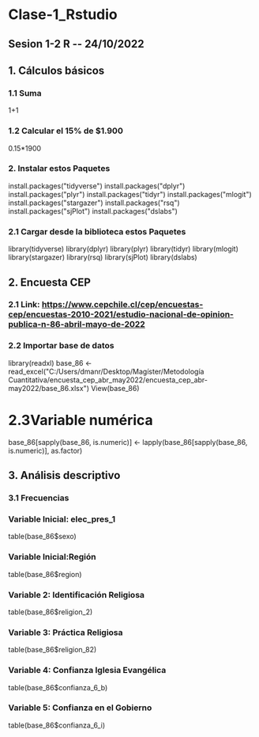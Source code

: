 # Clase-1_Rstudio
## Sesion 1-2 R -- 24/10/2022

## 1. Cálculos básicos

### 1.1 Suma
1+1

### 1.2 Calcular el 15% de $1.900
0.15*1900

### 2. Instalar estos Paquetes 
install.packages("tidyverse")
install.packages("dplyr")
install.packages("plyr")
install.packages("tidyr")
install.packages("mlogit")
install.packages("stargazer")
install.packages("rsq")
install.packages("sjPlot")
install.packages("dslabs")

### 2.1 Cargar desde la biblioteca estos Paquetes
library(tidyverse)
library(dplyr)
library(plyr)
library(tidyr)
library(mlogit)
library(stargazer)
library(rsq)
library(sjPlot)
library(dslabs)

## 2. Encuesta CEP
### 2.1 Link: https://www.cepchile.cl/cep/encuestas-cep/encuestas-2010-2021/estudio-nacional-de-opinion-publica-n-86-abril-mayo-de-2022

### 2.2 Importar base de datos
library(readxl)
base_86 <- read_excel("C:/Users/dmanr/Desktop/Magíster/Metodología Cuantitativa/encuesta_cep_abr_may2022/encuesta_cep_abr-may2022/base_86.xlsx")
View(base_86)

# 2.3Variable numérica
base_86[sapply(base_86, is.numeric)] <- lapply(base_86[sapply(base_86, is.numeric)], as.factor)

## 3. Análisis descriptivo

### 3.1 Frecuencias

### Variable Inicial: elec_pres_1
table(base_86$sexo)

### Variable Inicial:Región 
table(base_86$region)

### Variable 2: Identificación Religiosa
table(base_86$religion_2)

### Variable 3: Práctica Religiosa
table(base_86$religion_82)

### Variable 4: Confianza Iglesia Evangélica 
table(base_86$confianza_6_b)

### Variable 5: Confianza en el Gobierno
table(base_86$confianza_6_i)
